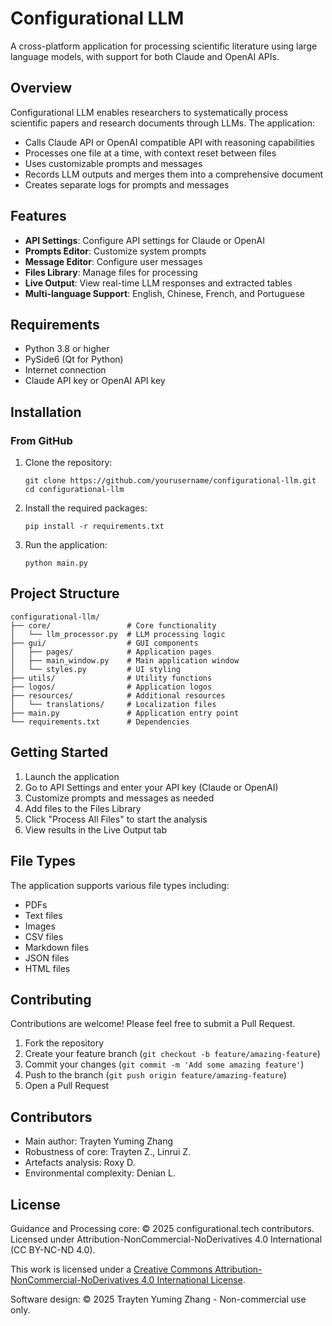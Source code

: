 # Configurational LLM

A cross-platform application for processing scientific literature using large language models, with support for both Claude and OpenAI APIs.

## Overview

Configurational LLM enables researchers to systematically process scientific papers and research documents through LLMs. The application:

- Calls Claude API or OpenAI compatible API with reasoning capabilities
- Processes one file at a time, with context reset between files
- Uses customizable prompts and messages
- Records LLM outputs and merges them into a comprehensive document
- Creates separate logs for prompts and messages

## Features

- **API Settings**: Configure API settings for Claude or OpenAI
- **Prompts Editor**: Customize system prompts
- **Message Editor**: Configure user messages
- **Files Library**: Manage files for processing
- **Live Output**: View real-time LLM responses and extracted tables
- **Multi-language Support**: English, Chinese, French, and Portuguese

## Requirements

- Python 3.8 or higher
- PySide6 (Qt for Python)
- Internet connection
- Claude API key or OpenAI API key

## Installation

### From GitHub

1. Clone the repository:
   ```
   git clone https://github.com/yourusername/configurational-llm.git
   cd configurational-llm
   ```

2. Install the required packages:
   ```
   pip install -r requirements.txt
   ```

3. Run the application:
   ```
   python main.py
   ```

## Project Structure

```
configurational-llm/
├── core/                 # Core functionality
│   └── llm_processor.py  # LLM processing logic
├── gui/                  # GUI components
│   ├── pages/            # Application pages
│   ├── main_window.py    # Main application window
│   └── styles.py         # UI styling
├── utils/                # Utility functions
├── logos/                # Application logos
├── resources/            # Additional resources
│   └── translations/     # Localization files
├── main.py               # Application entry point
└── requirements.txt      # Dependencies
```

## Getting Started

1. Launch the application
2. Go to API Settings and enter your API key (Claude or OpenAI)
3. Customize prompts and messages as needed
4. Add files to the Files Library
5. Click "Process All Files" to start the analysis
6. View results in the Live Output tab

## File Types

The application supports various file types including:
- PDFs
- Text files
- Images
- CSV files
- Markdown files
- JSON files
- HTML files

## Contributing

Contributions are welcome! Please feel free to submit a Pull Request.

1. Fork the repository
2. Create your feature branch (`git checkout -b feature/amazing-feature`)
3. Commit your changes (`git commit -m 'Add some amazing feature'`)
4. Push to the branch (`git push origin feature/amazing-feature`)
5. Open a Pull Request

## Contributors

- Main author: Trayten Yuming Zhang
- Robustness of core: Trayten Z., Linrui Z.
- Artefacts analysis: Roxy D.
- Environmental complexity: Denian L.

## License

Guidance and Processing core: © 2025 configurational.tech contributors. Licensed under Attribution-NonCommercial-NoDerivatives 4.0 International (CC BY-NC-ND 4.0).

This work is licensed under a [Creative Commons Attribution-NonCommercial-NoDerivatives 4.0 International License](http://creativecommons.org/licenses/by-nc-nd/4.0/).

Software design: © 2025 Trayten Yuming Zhang - Non-commercial use only.

